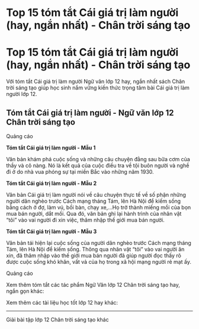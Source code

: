 # Top 15 tóm tắt Cái giá trị làm người (hay, ngắn nhất) - Chân trời sáng tạo

# Top 15 tóm tắt Cái giá trị làm người (hay, ngắn nhất) - Chân trời sáng tạo

Với tóm tắt Cái giá trị làm người Ngữ văn lớp 12 hay, ngắn nhất sách Chân trời sáng tạo giúp học sinh nắm vững kiến thức trọng tâm bài Cái giá trị làm người lớp 12.

## Tóm tắt Cái giá trị làm người - Ngữ văn lớp 12 Chân trời sáng tạo

Quảng cáo

**Tóm tắt Cái giá trị làm người - Mẫu 1**

Văn bản khám phá cuộc sống và những câu chuyện đằng sau bữa cơm của thầy và cô nàng. Nó là kết quả của cuộc điều tra về tội buôn người và nghề đi ở do nhà vua phóng sự tại miền Bắc vào những năm 1930.

**Tóm tắt Cái giá trị làm người - Mẫu 2**

Văn bản Cái giá trị làm người nói về câu chuyện thực tế về số phận những người dân nghèo trước Cách mạng tháng Tám, lên Hà Nội để kiếm sống bằng cách ở đợ, làm vú, bồi bàn, chạy xe,…Họ trở thành miếng mồi của bọn mua bán người, dắt mối. Qua đó, văn bản ghi lại hành trình của nhân vật “tôi” vào vai người đi xin việc, thâm nhập thế giới mua bán người.

**Tóm tắt Cái giá trị làm người - Mẫu 3**

Văn bản tái hiện lại cuộc sống của người dân nghèo trước Cách mạng tháng Tám, lên Hà Nội để kiếm sống. Thông qua nhân vật “tôi” vào vai người ăn xin, đã thâm nhập vào thế giới mua bán người đã giúp người đọc thấy rõ được cuộc sống khó khăn, vất vả của họ trong xã hội mạng người rẻ mạt ấy.

Quảng cáo

Xem thêm tóm tắt các tác phẩm Ngữ Văn lớp 12 Chân trời sáng tạo hay, ngắn gọn khác:

Xem thêm các tài liệu học tốt lớp 12 hay khác:

* * *

Giải bài tập lớp 12 Chân trời sáng tạo khác
